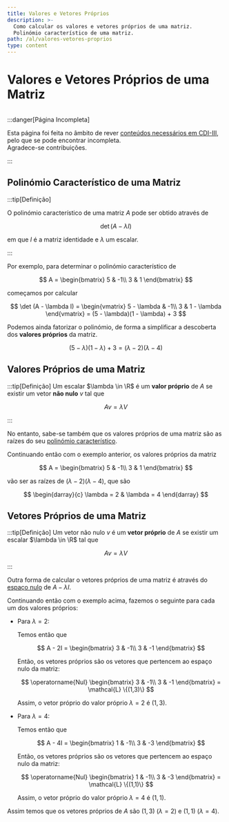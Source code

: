 ```yaml
---
title: Valores e Vetores Próprios
description: >-
  Como calcular os valores e vetores próprios de uma matriz.
  Polinómio característico de uma matriz.
path: /al/valores-vetores-proprios
type: content
---
```


# Valores e Vetores Próprios de uma Matriz

```toc

```

:::danger[Página Incompleta]

Esta página foi feita no âmbito de rever [conteúdos necessários em CDI-III](/cdi-iii/sistemas-eq-lineares-coef-constantes),
pelo que se pode encontrar incompleta.  
Agradece-se contribuições.

:::

## Polinómio Característico de uma Matriz

:::tip[Definição]

O polinómio característico de uma matriz $A$ pode ser obtido através de

$$
\det (A - \lambda I)
$$

em que $I$ é a matriz identidade e $\lambda$ um escalar.

:::

Por exemplo, para determinar o polinómio característico de

$$
A = \begin{bmatrix}
5 & -1\\
3 & 1
\end{bmatrix}
$$

começamos por calcular

$$
\det (A - \lambda I) = \begin{vmatrix}
5 - \lambda & -1\\
3 & 1 - \lambda
\end{vmatrix} = (5 - \lambda)(1 - \lambda) + 3
$$

Podemos ainda fatorizar o polinómio, de forma a simplificar a descoberta dos **valores próprios** da matriz.

$$
(5 - \lambda)(1 - \lambda) + 3 = (\lambda-2)(\lambda-4)
$$

## Valores Próprios de uma Matriz

:::tip[Definição]
Um escalar $\lambda \in \R$ é um **valor próprio** de $A$ se existir um vetor **não nulo** $v$ tal que

$$
Av = \lambda V
$$

:::

No entanto, sabe-se também que os valores próprios de uma matriz são as raízes do seu [polinómio característico](#polinómio-característico-de-uma-matriz).

Continuando então com o exemplo anterior, os valores próprios da matriz

$$
A = \begin{bmatrix}
5 & -1\\
3 & 1
\end{bmatrix}
$$

vão ser as raízes de $(\lambda-2)(\lambda-4)$, que são

$$
\begin{darray}{c}
\lambda = 2 & \lambda = 4
\end{darray}
$$

## Vetores Próprios de uma Matriz

:::tip[Definição]
Um vetor não nulo $v$ é um **vetor próprio** de $A$ se existir um escalar $\lambda \in \R$ tal que

$$
Av = \lambda V
$$

:::

Outra forma de calcular o vetores próprios de uma matriz é através do [espaço nulo](/al/nucleo-caracteristica-matriz#espaço-nulo-de-uma-matriz) de $A - \lambda I$.

Continuando então com o exemplo acima, fazemos o seguinte para cada um dos valores próprios:

- Para $\lambda = 2$:

  Temos então que

  $$
  A - 2I = \begin{bmatrix}
  3 & -1\\
  3 & -1
  \end{bmatrix}
  $$

  Então, os vetores próprios são os vetores que pertencem ao espaço nulo da matriz:

  $$
  \operatorname{Nul} \begin{bmatrix}
  3 & -1\\
  3 & -1
  \end{bmatrix} = \mathcal{L} \{(1,3)\}
  $$

  Assim, o vetor próprio do valor próprio $\lambda = 2$ é $(1,3)$.

- Para $\lambda = 4$:

  Temos então que

  $$
  A - 4I = \begin{bmatrix}
  1 & -1\\
  3 & -3
  \end{bmatrix}
  $$

  Então, os vetores próprios são os vetores que pertencem ao espaço nulo da matriz:

  $$
  \operatorname{Nul} \begin{bmatrix}
  1 & -1\\
  3 & -3
  \end{bmatrix} = \mathcal{L} \{(1,1)\}
  $$

  Assim, o vetor próprio do valor próprio $\lambda = 4$ é $(1,1)$.

Assim temos que os vetores próprios de $A$ são $(1,3)$ ($\lambda = 2$) e $(1,1)$ ($\lambda = 4$).
